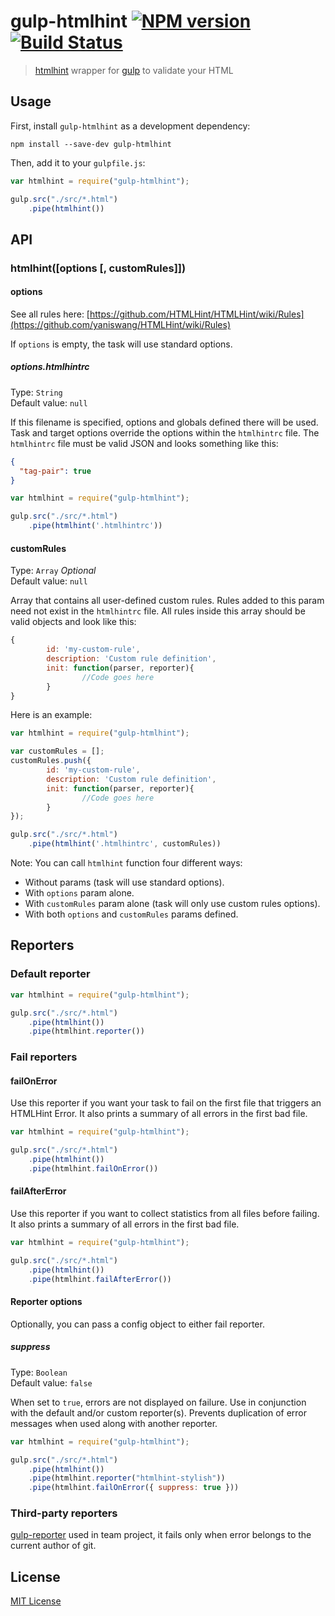 # gulp-htmlhint [![NPM version][npm-image]][npm-url] [![Build Status][ci-image]][ci-url] 

> [htmlhint](https://github.com/yaniswang/HTMLHint) wrapper for [gulp](https://github.com/wearefractal/gulp) to validate your HTML


## Usage

First, install `gulp-htmlhint` as a development dependency:

```shell
npm install --save-dev gulp-htmlhint
```

Then, add it to your `gulpfile.js`:

```javascript
var htmlhint = require("gulp-htmlhint");

gulp.src("./src/*.html")
	.pipe(htmlhint())
```



## API

### htmlhint([options [, customRules]])

#### options
See all rules here: [https://github.com/HTMLHint/HTMLHint/wiki/Rules](https://github.com/yaniswang/HTMLHint/wiki/Rules)

If `options` is empty, the task will use standard options.

##### options.htmlhintrc
Type: `String`<br>
Default value: `null`

If this filename is specified, options and globals defined there will be used. Task and target options override the options within the `htmlhintrc` file. The `htmlhintrc` file must be valid JSON and looks something like this:

```json
{
  "tag-pair": true
}
```

```javascript
var htmlhint = require("gulp-htmlhint");

gulp.src("./src/*.html")
	.pipe(htmlhint('.htmlhintrc'))
```

#### customRules

Type: `Array` _Optional_<br>
Default value: `null`

Array that contains all user-defined custom rules. Rules added to this param need not exist in the `htmlhintrc` file.
All rules inside this array should be valid objects and look like this:

```javascript
{
		id: 'my-custom-rule',
		description: 'Custom rule definition',
		init: function(parser, reporter){
				//Code goes here
		}
}
```

Here is an example:

```javascript
var htmlhint = require("gulp-htmlhint");

var customRules = [];
customRules.push({
		id: 'my-custom-rule',
		description: 'Custom rule definition',
		init: function(parser, reporter){
				//Code goes here
		}
});

gulp.src("./src/*.html")
	.pipe(htmlhint('.htmlhintrc', customRules))
```

Note: You can call `htmlhint` function four different ways:

- Without params (task will use standard options).
- With `options` param alone.
- With `customRules` param alone (task will only use custom rules options).
- With both `options` and `customRules` params defined.

## Reporters

### Default reporter
```javascript
var htmlhint = require("gulp-htmlhint");

gulp.src("./src/*.html")
	.pipe(htmlhint())
	.pipe(htmlhint.reporter())
```


### Fail reporters

#### failOnError

Use this reporter if you want your task to fail on the first file that triggers an HTMLHint Error.
It also prints a summary of all errors in the first bad file.

```javascript
var htmlhint = require("gulp-htmlhint");

gulp.src("./src/*.html")
	.pipe(htmlhint())
	.pipe(htmlhint.failOnError())
```

#### failAfterError

Use this reporter if you want to collect statistics from all files before failing.
It also prints a summary of all errors in the first bad file.

```javascript
var htmlhint = require("gulp-htmlhint");

gulp.src("./src/*.html")
	.pipe(htmlhint())
	.pipe(htmlhint.failAfterError())
```

#### Reporter options

Optionally, you can pass a config object to either fail reporter.

##### suppress
Type: `Boolean`<br>
Default value: `false`

  When set to `true`, errors are not displayed on failure.
  Use in conjunction with the default and/or custom reporter(s).
  Prevents duplication of error messages when used along with another reporter.

  ```javascript
  var htmlhint = require("gulp-htmlhint");

  gulp.src("./src/*.html")
	  .pipe(htmlhint())
	  .pipe(htmlhint.reporter("htmlhint-stylish"))
	  .pipe(htmlhint.failOnError({ suppress: true }))
  ```

### Third-party reporters

[gulp-reporter](https://github.com/gucong3000/gulp-reporter) used in team project, it fails only when error belongs to the current author of git.

## License

[MIT License](bezoerb.mit-license.org)

[npm-url]: https://npmjs.org/package/gulp-htmlhint
[npm-image]: https://badge.fury.io/js/gulp-htmlhint.svg

[ci-url]: https://github.com/addyosmani/bezoerb/actions?workflow=Tests
[ci-image]: https://github.com/addyosmani/bezoerb/workflows/Tests/badge.svg

